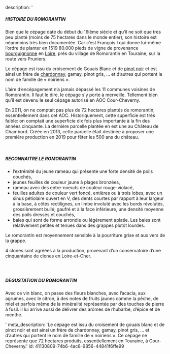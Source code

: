 description: '<h5>HISTOIRE DU ROMORANTIN</h5><p>Bien que le cépage date du début du 16ième siècle et qu’il ne soit que très peu planté (moins de 75 hectares dans le monde entier), son histoire est néanmoins très bien documentée. Car c’est François I qui donne lui-même l’ordre de planter en 1519 80.000 pieds de vigne de provenance <a href="/fr/region/bourgogne">bourguignonne</a> en <a href="/fr/region/loire">Loire</a>, près du village de Romorantin en Touraine, sur la route vers Pruniers.&nbsp;</p><p>Le cépage est issu du croisement de Gouais Blanc et de <a href="/fr/grape/pinot-noir">pinot noir</a> et est ainsi un frère de <a href="/fr/grape/chardonnay">chardonnay</a>, gamay, pinot gris, … et d’autres qui portent le nom de famille de « noiriens ».</p><p>L’aire d’encépagement n’a jamais dépassé les 11 communes voisines de Romorantin. Il faut le dire, le cépage s’y porte à merveille. Tellement bien qu’il est devenu le seul cépage autorisé en AOC Cour-Cheverny.&nbsp;</p><p>En 2011, on ne comptait pas plus de 72 hectares plantés de romorantin, essentiellement dans cet AOC. Historiquement, cette superficie est très faible: on comptait une superficie dix fois plus importante à la fin des années cinquante. La dernière parcelle plantée en est une au Château de Chambord. Créée en 2013, cette parcelle était destinée à proposer une première production en 2019 pour fêter les 500 ans du château.</p><p><br></p><h5>RECONNAITRE LE ROMORANTIN</h5><ul><li>l’extrémité du jeune rameau qui présente une forte densité de poils couchés,<br></li><li>jeunes feuilles de couleur jaune à plages bronzées,<br></li><li>rameau avec des entre-noeuds de couleur rouge-violacé,<br></li><li>feuilles adultes de couleur vert foncé, entières ou à trois lobes, avec un sinus pétiolaire ouvert en V, des dents courtes par rapport à leur largeur à la base, à côtés rectilignes, un limbe involuté avec les bords révolutés, grossièrement bullé, gaufré et à la face inférieure, une densité moyenne des poils dressés et couchés,<br></li><li>baies qui sont de forme arrondie ou légèrement aplatie. Les baies sont relativement petites et tenues dans des grappes plutôt lourdes.<br></li></ul><p>Le romorantin est moyennement sensible à la pourriture grise et aux vers de la grappe.<br></p><p>4 clones sont agréées à la production, provenant d’un conservatoire d’une cinquantaine de clones en Loire-et-Cher.<br></p><h5><br></h5><h5>DEGUSTATION DU ROMORANTIN</h5><p>Avec ce vin blanc, on passe des fleurs blanches, avec l’acacia, aux agrumes, avec le citron, à des notes de fruits jaunes comme la pêche, de miel et parfois même de la minéralité représentée par des touches de pierre à fusil. Il lui arrive aussi de délivrer des arômes de rhubarbe, d’épice et de menthe.</p>'
meta_description: 'Le cépage est issu du croisement de gouais blanc et de pinot noir et est ainsi un frère de chardonnay, gamay, pinot gris, … et d’autres qui portent le nom de famille de « noiriens ». Ce cépage ne représente que 72 hectares produits, essentiellement en Touraine, à Cour-Cheverny.'
id: 41130809-74b6-4ac8-9856-44841f6ffe99
